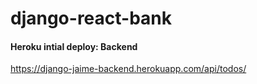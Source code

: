 # django-react-bank

#### Heroku intial deploy: Backend

https://django-jaime-backend.herokuapp.com/api/todos/
